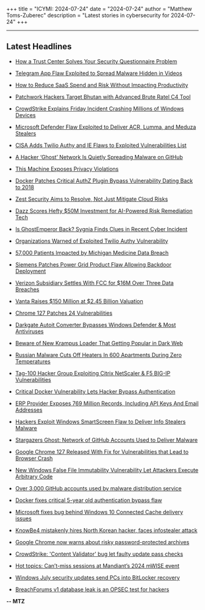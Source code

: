 +++
title = "ICYMI: 2024-07-24"
date = "2024-07-24"
author = "Matthew Toms-Zuberec"
description = "Latest stories in cybersecurity for 2024-07-24"
+++

---------------------------------------------------------------------------
## Latest Headlines
- [How a Trust Center Solves Your Security Questionnaire Problem](https://thehackernews.com/2024/07/how-trust-center-solves-your-security.html)

- [Telegram App Flaw Exploited to Spread Malware Hidden in Videos](https://thehackernews.com/2024/07/telegram-app-flaw-exploited-to-spread.html)

- [How to Reduce SaaS Spend and Risk Without Impacting Productivity](https://thehackernews.com/2024/07/how-to-reduce-saas-spend-and-risk.html)

- [Patchwork Hackers Target Bhutan with Advanced Brute Ratel C4 Tool](https://thehackernews.com/2024/07/patchwork-hackers-target-bhutan-with.html)

- [CrowdStrike Explains Friday Incident Crashing Millions of Windows Devices](https://thehackernews.com/2024/07/crowdstrike-explains-friday-windows.html)

- [Microsoft Defender Flaw Exploited to Deliver ACR, Lumma, and Meduza Stealers](https://thehackernews.com/2024/07/microsoft-defender-flaw-exploited-to.html)

- [CISA Adds Twilio Authy and IE Flaws to Exploited Vulnerabilities List](https://thehackernews.com/2024/07/cisa-adds-twilio-authy-and-ie-flaws-to.html)

- [A Hacker ‘Ghost’ Network Is Quietly Spreading Malware on GitHub](https://www.wired.com/story/github-malware-spreading-network-stargazer-goblin/)

- [This Machine Exposes Privacy Violations](https://www.wired.com/story/webxray-online-privacy-violations/)

- [Docker Patches Critical AuthZ Plugin Bypass Vulnerability Dating Back to 2018](https://www.securityweek.com/docker-patches-critical-authz-plugin-bypass-vulnerability-dating-back-to-2018/)

- [Zest Security Aims to Resolve, Not Just Mitigate Cloud Risks](https://www.securityweek.com/zest-security-aims-to-resolve-not-just-mitigate-cloud-risks/)

- [Dazz Scores Hefty $50M Investment for AI-Powered Risk Remediation Tech](https://www.securityweek.com/dazz-scores-hefty-50m-investment-for-ai-powered-risk-remediation-tech/)

- [Is GhostEmperor Back? Sygnia Finds Clues in Recent Cyber Incident](https://www.securityweek.com/is-ghostemperor-back-sygnia-finds-clues-in-recent-cyber-incident/)

- [Organizations Warned of Exploited Twilio Authy Vulnerability](https://www.securityweek.com/organizations-warned-of-exploited-twilio-authy-vulnerability/)

- [57,000 Patients Impacted by Michigan Medicine Data Breach](https://www.securityweek.com/57000-patients-impacted-by-michigan-medicine-data-breach/)

- [Siemens Patches Power Grid Product Flaw Allowing Backdoor Deployment](https://www.securityweek.com/siemens-patches-power-grid-product-flaw-allowing-backdoor-deployment/)

- [Verizon Subsidiary Settles With FCC for $16M Over Three Data Breaches](https://www.securityweek.com/verizon-subsidiary-settles-with-fcc-for-16m-over-three-data-breaches/)

- [Vanta Raises $150 Million at $2.45 Billion Valuation](https://www.securityweek.com/vanta-raises-150-million-at-2-45-billion-valuation/)

- [Chrome 127 Patches 24 Vulnerabilities](https://www.securityweek.com/chrome-127-patches-24-vulnerabilities/)

- [Darkgate Autoit Converter Bypasses Windows Defender & Most Antiviruses](https://cybersecuritynews.com/darkgate-autoit-converter-bypasses-windows/)

- [Beware of New Krampus Loader That Getting Popular in Dark Web](https://cybersecuritynews.com/beware-of-new-krampus-loader/)

- [Russian Malware Cuts Off Heaters In 600 Apartments During Zero Temperatures](https://cybersecuritynews.com/russian-frostygoop-malware-heater-shutdown/)

- [Tag-100 Hacker Group Exploiting Citrix NetScaler & F5 BIG-IP Vulnerabilities](https://cybersecuritynews.com/tag-100-exploits-citrix-vulnerabilities/)

- [Critical Docker Vulnerability Lets Hacker Bypass Authentication](https://cybersecuritynews.com/critical-docker-vulnerability-bypass-authentication/)

- [ERP Provider Exposes 769 Million Records, Including API Keys And Email Addresses](https://cybersecuritynews.com/erp-provider-exposes-769-million-records/)

- [Hackers Exploit Windows SmartScreen Flaw to Deliver Info Stealers Malware](https://cybersecuritynews.com/windows-smartscreen-vulnerability/)

- [Stargazers Ghost: Network of GitHub Accounts Used to Deliver Malware](https://cybersecuritynews.com/stargazers-ghost-github/)

- [Google Chrome 127 Released With Fix for Vulnerabilities that Lead to Browser Crash](https://cybersecuritynews.com/chrome-127-vulnerabilities-patched/)

- [New Windows False File Immutability Vulnerability Let Attackers Execute Arbitrary Code](https://cybersecuritynews.com/windows-file-immutability-exploit/)

- [Over 3,000 GitHub accounts used by malware distribution service](https://www.bleepingcomputer.com/news/security/over-3-000-github-accounts-used-by-malware-distribution-service/)

- [Docker fixes critical 5-year old authentication bypass flaw](https://www.bleepingcomputer.com/news/security/docker-fixes-critical-5-year-old-authentication-bypass-flaw/)

- [Microsoft fixes bug behind Windows 10 Connected Cache delivery issues](https://www.bleepingcomputer.com/news/microsoft/microsoft-fixes-bug-behind-windows-10-connected-cache-delivery-issues/)

- [KnowBe4 mistakenly hires North Korean hacker, faces infostealer attack](https://www.bleepingcomputer.com/news/security/knowbe4-mistakenly-hires-north-korean-hacker-faces-infostealer-attack/)

- [Google Chrome now warns about risky password-protected archives](https://www.bleepingcomputer.com/news/google/google-chrome-now-warns-about-risky-password-protected-archives/)

- [CrowdStrike: 'Content Validator' bug let faulty update pass checks](https://www.bleepingcomputer.com/news/security/crowdstrike-content-validator-bug-let-faulty-update-pass-checks/)

- [Hot topics: Can’t-miss sessions at Mandiant’s 2024 mWISE event](https://www.bleepingcomputer.com/news/security/hot-topics-cant-miss-sessions-at-mandiants-2024-mwise-event/)

- [Windows July security updates send PCs into BitLocker recovery](https://www.bleepingcomputer.com/news/microsoft/windows-july-security-updates-send-pcs-into-bitlocker-recovery/)

- [BreachForums v1 database leak is an OPSEC test for hackers](https://www.bleepingcomputer.com/news/security/breachforums-v1-database-leak-is-an-opsec-test-for-hackers/)

**-- MTZ**